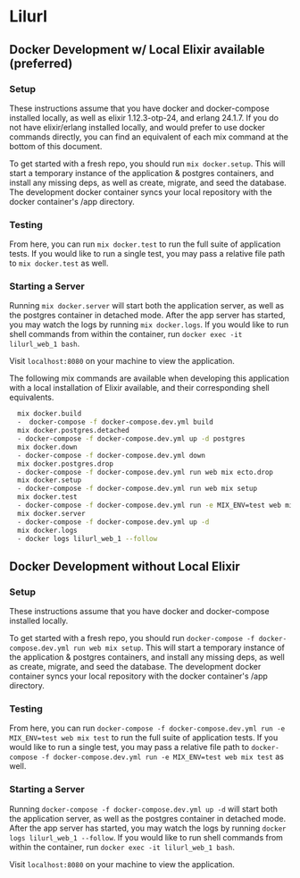 # Lilurl

## Docker Development w/ Local Elixir available (preferred)  

### Setup
These instructions assume that you have docker and docker-compose installed locally, as well as elixir 1.12.3-otp-24, and erlang 24.1.7. If you do not have elixir/erlang installed locally, and would prefer to use docker commands directly, you can find an equivalent of each mix command at the bottom of this document.  

To get started with a fresh repo, you should run `mix docker.setup`. This will start a temporary instance of the application & postgres containers, and install any missing deps, as well as create, migrate, and seed the database. The development docker container syncs your local repository with the docker container's /app directory.  

### Testing 
From here, you can run `mix docker.test` to run the full suite of application tests. If you would like to run a single test, you may pass a relative file path to `mix docker.test` as well. 

### Starting a Server  
Running `mix docker.server` will start both the application server, as well as the postgres container in detached mode. After the app server has started, you may watch the logs by running `mix docker.logs`. If you would like to run shell commands from within the container, run `docker exec -it lilurl_web_1 bash`.  

Visit `localhost:8080` on your machine to view the application.  


The following mix commands are available when developing this application with a local installation of Elixir available, and their corresponding shell equivalents.

```bash
  mix docker.build
  -  docker-compose -f docker-compose.dev.yml build
  mix docker.postgres.detached
  - docker-compose -f docker-compose.dev.yml up -d postgres
  mix docker.down
  - docker-compose -f docker-compose.dev.yml down
  mix docker.postgres.drop
  - docker-compose -f docker-compose.dev.yml run web mix ecto.drop
  mix docker.setup
  - docker-compose -f docker-compose.dev.yml run web mix setup
  mix docker.test
  - docker-compose -f docker-compose.dev.yml run -e MIX_ENV=test web mix test
  mix docker.server
  - docker-compose -f docker-compose.dev.yml up -d
  mix docker.logs
  - docker logs lilurl_web_1 --follow
```

## Docker Development without Local Elixir  

### Setup
These instructions assume that you have docker and docker-compose installed locally.

To get started with a fresh repo, you should run `docker-compose -f docker-compose.dev.yml run web mix setup`. This will start a temporary instance of the application & postgres containers, and install any missing deps, as well as create, migrate, and seed the database. The development docker container syncs your local repository with the docker container's /app directory.  

### Testing 
From here, you can run `docker-compose -f docker-compose.dev.yml run -e MIX_ENV=test web mix test` to run the full suite of application tests. If you would like to run a single test, you may pass a relative file path to `docker-compose -f docker-compose.dev.yml run -e MIX_ENV=test web mix test` as well. 

### Starting a Server  
Running `docker-compose -f docker-compose.dev.yml up -d` will start both the application server, as well as the postgres container in detached mode. After the app server has started, you may watch the logs by running `docker logs lilurl_web_1 --follow`. If you would like to run shell commands from within the container, run `docker exec -it lilurl_web_1 bash`.  

Visit `localhost:8080` on your machine to view the application.  

